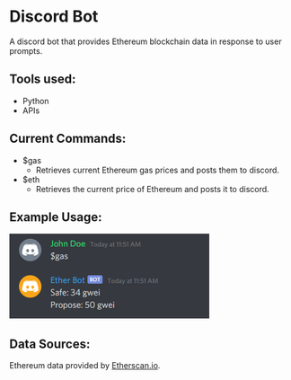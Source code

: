 # Discord Bot

A discord bot that provides Ethereum blockchain data in response to user prompts.

## Tools used:
* Python
* APIs

## Current Commands:
* $gas
    * Retrieves current Ethereum gas prices and posts them to discord.
* $eth
    * Retrieves the current price of Ethereum and posts it to discord.

## Example Usage: 

!["Example bot command and response"](images/command_gas.PNG "Example bot command and response")

## Data Sources:
Ethereum data provided by [Etherscan.io](https://etherscan.io/).
